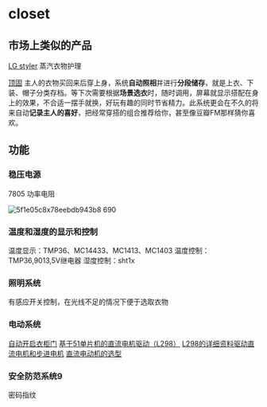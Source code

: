 # closet
## 市场上类似的产品
[LG styler](http://www.lg.com/cn/styler) 
蒸汽衣物护理

[顶固](http://jiaju.sina.com.cn/zt/mpty08/)
主人的衣物买回来后穿上身，系统**自动照相**并进行**分段储存**，就是上衣、下装、帽子分类存档。等下次需要根据**场景选衣**时，随时调用，屏幕就显示搭配在身上的效果，不合适一摆手就换，好玩有趣的同时节省精力。此系统更会在不久的将来自动**记录主人的喜好**，把经常穿搭的组合推荐给你，甚至像豆瓣FM那样猜你喜欢。

## 功能

### 稳压电源
7805 功率电阻

![5f1e05c8x78eebdb943b8 690](https://user-images.githubusercontent.com/28810680/30771095-26752c8c-a072-11e7-98c2-c070e1e08e6c.jpg)


### 温度和湿度的显示和控制
温度显示：TMP36、MC14433、MC1413、MC1403
温度控制：TMP36,9013,5V继电器
湿度控制：sht1x
### 照明系统
有感应开关控制，在光线不足的情况下便于选取衣物

### 电动系统
[自动开启衣柜门](https://www.youtube.com/watch?v=EMrMpyZAIac)
[基于51单片机的直流电机驱动（L298）](http://blog.sina.com.cn/s/blog_699f89720101f2om.html)
[L298的详细资料驱动直流电机和步进电机](https://wenku.baidu.com/view/123f54ff770bf78a6529541a.html?re=view)
[直流电动机的选型](https://wenku.baidu.com/view/6d73ac205901020207409cb6.html)
### 安全防范系统9
密码指纹

